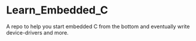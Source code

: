 # Learn_Embedded_C
A repo to help you start embedded C from the bottom and eventually write device-drivers and more.
